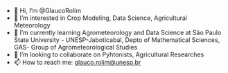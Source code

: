- 👋 Hi, I’m @GlaucoRolim
- 👀 I’m interested in Crop Modeling, Data Science, Agricultural Meteorology
- 🌱 I’m currently learning Agrometeorology and Data Science at São Paulo State University - UNESP-Jaboticabal, Depto of Mathematical Sciences, GAS- Group of Agrometeorological Studies
- 💞️ I’m looking to collaborate on Pyhtonists, Agricultural Researches
- 📫 How to reach me: glauco.rolim@unesp.br

<!---
GlaucoRolim/GlaucoRolim is a ✨ special ✨ repository because its `README.md` (this file) appears on your GitHub profile.
You can click the Preview link to take a look at your changes.
--->
